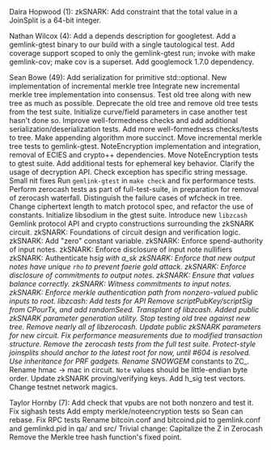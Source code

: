 Daira Hopwood (1):
zkSNARK: Add constraint that the total value in a JoinSplit is a 64-bit integer.

Nathan Wilcox (4):
Add a depends description for googletest.
Add a gemlink-gtest binary to our build with a single tautological test.
Add coverage support scoped to only the gemlink-gtest run; invoke with make gemlink-cov; make cov is a superset.
Add googlemock 1.7.0 dependency.

Sean Bowe (49):
Add serialization for primitive std::optional<T>.
New implementation of incremental merkle tree
Integrate new incremental merkle tree implementation into consensus.
Test old tree along with new tree as much as possible.
Deprecate the old tree and remove old tree tests from the test suite.
Initialize curve/field parameters in case another test hasn't done so.
Improve well-formedness checks and add additional serialization/deserialization tests.
Add more well-formedness checks/tests to tree.
Make appending algorithm more succinct.
Move incremental merkle tree tests to gemlink-gtest.
NoteEncryption implementation and integration, removal of ECIES and crypto++ dependencies.
Move NoteEncryption tests to gtest suite.
Add additional tests for ephemeral key behavior.
Clarify the usage of decryption API.
Check exception has specific string message.
Small nit fixes
Run `gemlink-gtest` in `make check` and fix performance tests.
Perform zerocash tests as part of full-test-suite, in preparation for removal of zerocash waterfall.
Distinguish the failure cases of wfcheck in tree.
Change ciphertext length to match protocol spec, and refactor the use of constants.
Initialize libsodium in the gtest suite.
Introduce new `libzcash` Gemlink protocol API and crypto constructions surrounding the zkSNARK circuit.
zkSNARK: Foundations of circuit design and verification logic.
zkSNARK: Add "zero" constant variable.
zkSNARK: Enforce spend-authority of input notes.
zkSNARK: Enforce disclosure of input note nullifiers
zkSNARK: Authenticate h*sig with a_sk
zkSNARK: Enforce that new output notes have unique `rho` to prevent faerie gold attack.
zkSNARK: Enforce disclosure of commitments to output notes.
zkSNARK: Ensure that values balance correctly.
zkSNARK: Witness commitments to input notes.
zkSNARK: Enforce merkle authentication path from nonzero-valued public inputs to root.
libzcash: Add tests for API
Remove scriptPubKey/scriptSig from CPourTx, and add randomSeed.
Transplant of libzcash.
Added public zkSNARK parameter generation utility.
Stop testing old tree against new tree.
Remove nearly all of libzerocash.
Update public zkSNARK parameters for new circuit.
Fix performance measurements due to modified transaction structure.
Remove the zerocash tests from the full test suite.
Protect-style joinsplits should anchor to the latest root for now, until #604 is resolved.
Use inheritance for PRF gadgets.
Rename SNOWGEM* constants to ZC\_.
Rename hmac -> mac in circuit.
`Note` values should be little-endian byte order.
Update zkSNARK proving/verifying keys.
Add h_sig test vectors.
Change testnet network magics.

Taylor Hornby (7):
Add check that vpubs are not both nonzero and test it.
Fix sighash tests
Add empty merkle/noteencryption tests so Sean can rebase.
Fix RPC tests
Rename bitcoin.conf and bitcoind.pid to gemlink.conf and gemlinkd.pid in qa/ and src/
Trivial change: Capitalize the Z in Zerocash
Remove the Merkle tree hash function's fixed point.
